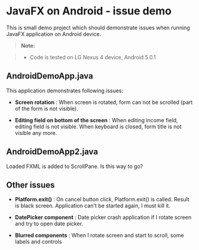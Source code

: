 JavaFX on Android - issue demo
===================

This is small demo project which should demonstrate issues when running JavaFX application on Android device.

> **Note:**

> - Code is tested on LG Nexus 4 device, Android 5.0.1

AndroidDemoApp.java
-------------------

This application demonstrates following issues:

- **Screen rotation**
:   When screen is rotated, form can not be scrolled (part of the form is not visible).

- **Editing field on bottom of the screen**
:   When editing income field, editing field is not visible. When keyboard is closed, form title is not visible any more.

AndroidDemoApp2.java
-------------------

Loaded FXML is added to ScrollPane. Is this way to go?


**Other issues**
-------------------

- **Platform.exit()**
: On cancel button click, Platform.exit() is called. Result is black screen. Application can't be started again, I must kill it.

- **DatePicker component**
: Date picker crash application if I rotate screen and try to open date picker.

- **Blurred components**
:  When I rotate screen and start to scroll, some labels and controls 

